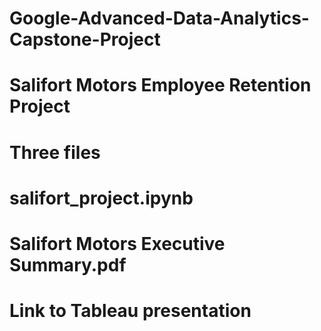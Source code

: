 # Google-Advanced-Data-Analytics-Capstone-Project
# Salifort Motors Employee Retention Project
# Three files
# salifort_project.ipynb
# Salifort Motors Executive Summary.pdf
# Link to Tableau presentation
